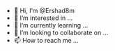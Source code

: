- 👋 Hi, I’m @Ershad8m
- 👀 I’m interested in ...
- 🌱 I’m currently learning ...
- 💞️ I’m looking to collaborate on ...
- 📫 How to reach me ...

<!---
Ershad8m/Ershad8m is a ✨ special ✨ repository because its `README.md` (this file) appears on your GitHub profile.
You can click the Preview link to take a look at your changes.
--->
